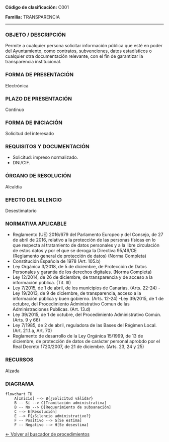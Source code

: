 
**Código de clasificación:** C001

**Familia:** TRANSPARENCIA

---

### OBJETO / DESCRIPCIÓN

Permite a cualquier persona solicitar información pública que esté en poder del Ayuntamiento, como contratos, subvenciones, datos estadísticos o cualquier otra documentación relevante, con el fin de garantizar la transparencia institucional.

### FORMA DE PRESENTACIÓN

Electrónica

### PLAZO DE PRESENTACIÓN

Continuo

### FORMA DE INICIACIÓN

Solicitud del interesado

### REQUISITOS Y DOCUMENTACIÓN

- Solicitud: impreso normalizado.
- DNI/CIF.

### ÓRGANO DE RESOLUCIÓN

Alcaldía

### EFECTO DEL SILENCIO

Desestimatorio

### NORMATIVA APLICABLE

- Reglamento (UE) 2016/679 del Parlamento Europeo y del Consejo, de 27 de abril de 2016, relativo a la protección de las personas físicas en lo que respecta al tratamiento de datos personales y a la libre circulación de estos datos y por el que se deroga la Directiva 95/46/CE (Reglamento general de protección de datos) (Norma Completa)
- Constitución Española de 1978 (Art. 105.b)
- Ley Orgánica 3/2018, de 5 de diciembre, de Protección de Datos Personales y garantía de los derechos digitales. (Norma Completa)
- Ley 12/2014, de 26 de diciembre, de transparencia y de acceso a la información pública. (Tit. III)
- Ley 7/2015, de 1 de abril, de los municipios de Canarias. (Arts. 22-24)
-Ley 19/2013, de 9 de diciembre, de transparencia, acceso a la información pública y buen gobierno. (Arts. 12-24)
-Ley 39/2015, de 1 de octubre, del Procedimiento Administrativo Comun de las Administraciones Publicas. (Art. 13.d)
- Ley 39/2015, de 1 de octubre, del Procedimiento Administrativo Común. (Arts. 9 y 66)
- Ley 7/1985, de 2 de abril, reguladora de las Bases del Régimen Local. (Art. 21.1.a, Art. 70)
- Reglamento de desarrollo de la Ley Orgánica 15/1999, de 13 de diciembre, de protección de datos de carácter personal aprobdo por el Real Decreto 1720/2007, de 21 de diciembre. (Arts. 23, 24 y 25)

### RECURSOS

Alzada

### DIAGRAMA

```mermaid
flowchart TD
    A[Inicio] --> B{¿Solicitud válida?}
    B -- Sí --> C[Tramitación administrativa]
    B -- No --> D[Requerimiento de subsanación]
    C --> E[Resolución]
    E --> F{¿Silencio administrativo?}
    F -- Positivo --> G[Se estima]
    F -- Negativo --> H[Se desestima]
```

[← Volver al buscador de procedimientos](../buscador.md)